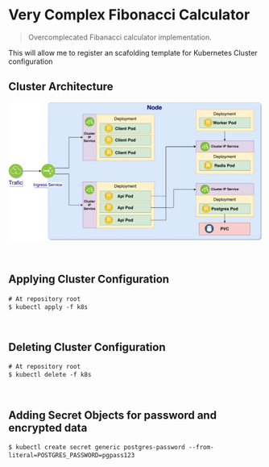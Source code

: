 # Very Complex Fibonacci Calculator

> Overcomplecated Fibanacci calculator implementation.

This will allow me to register an scafolding template for Kubernetes Cluster configuration

## Cluster Architecture

![Architecture Diagram](./fib_calculator_architecture.png)

<br />

## Applying Cluster Configuration

```shell
# At repository root
$ kubectl apply -f k8s
```

<br />

## Deleting Cluster Configuration

```shell
# At repository root
$ kubectl delete -f k8s
```

<br />

## Adding Secret Objects for password and encrypted data

```shell
$ kubectl create secret generic postgres-password --from-literal=POSTGRES_PASSWORD=pgpass123
```
